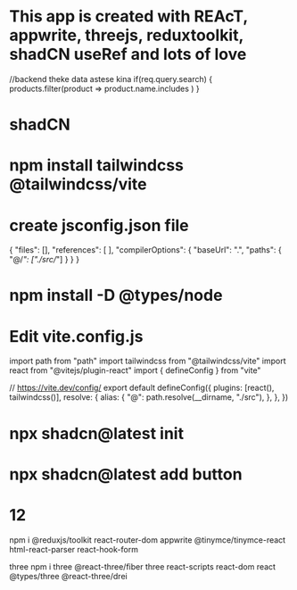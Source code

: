 # This app is created with REAcT, appwrite, threejs, reduxtoolkit, shadCN useRef and lots of love 

//backend theke data astese kina 
if(req.query.search) {
    products.filter(product => product.name.includes )
}


# shadCN
# npm install tailwindcss @tailwindcss/vite
# create jsconfig.json file 
{
  "files": [],
  "references": [
  ],
  "compilerOptions": {
    "baseUrl": ".",
    "paths": {
      "@/*": ["./src/*"]
    }
  }
}


# npm install -D @types/node  
# Edit vite.config.js
import path from "path"
import tailwindcss from "@tailwindcss/vite"
import react from "@vitejs/plugin-react"
import { defineConfig } from "vite"
 
// https://vite.dev/config/
export default defineConfig({
  plugins: [react(), tailwindcss()],
  resolve: {
    alias: {
      "@": path.resolve(__dirname, "./src"),
    },
  },
})
# npx shadcn@latest init 
# npx shadcn@latest add button

# 12 
npm i @reduxjs/toolkit react-router-dom appwrite @tinymce/tinymce-react html-react-parser react-hook-form

three
npm i three @react-three/fiber three react-scripts react-dom react @types/three @react-three/drei
